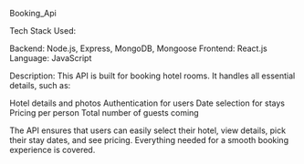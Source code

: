Booking_Api

Tech Stack Used:

Backend: Node.js, Express, MongoDB, Mongoose
Frontend: React.js
Language: JavaScript

Description:
This API is built for booking hotel rooms. It handles all essential details, such as:

Hotel details and photos
Authentication for users
Date selection for stays
Pricing per person
Total number of guests coming

The API ensures that users can easily select their hotel, view details, pick their stay dates, and see pricing. Everything needed for a smooth booking experience is covered.
